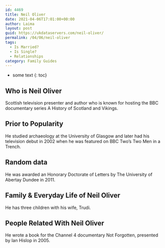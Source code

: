 ```yaml
---
id: 4469
title: Neil Oliver
date: 2021-04-06T17:01:00+00:00
author: Laima
layout: post
guid: https://ukdataservers.com/neil-oliver/
permalink: /04/06/neil-oliver
tags:
  - Is Married?
  - Is Single?
  - Relationships
category: Family Guides
---
```


* some text
{: toc}


## Who is Neil Oliver
                  
                  
                  
Scottish television presenter and author who is known for hosting the BBC documentary series A History of Scotland and Vikings.
                  
              
            
              
            
                
                
                
## Prior to Popularity
                  
                  
                  
He studied archaeology at the University of Glasgow and later had his television debut in 2002 when he was featured on BBC Two&#8217;s Two Men in a Trench.
                  
              
            
              
            
                
                
                
## Random data
                  
                  
                  
He was awarded an Honorary Doctorate of Letters by The University of Abertay Dundee in 2011.
                  
              
            
              
            
                
                
                
## Family & Everyday Life of Neil Oliver
                  
                  
                  
He has three children with his wife, Trudi.
                  
              
            
              
            
                
                
                
## People Related With Neil Oliver
                  
                  
                  
He wrote a book for the Channel 4 documentary Not Forgotten, presented by Ian Hislop in 2005.
                  
              
            
              
            
                
              
            
              
              
            
            
              
            
          
          
          